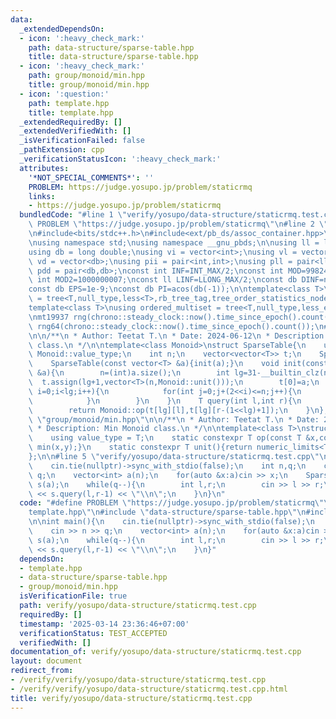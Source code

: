 ```yaml
---
data:
  _extendedDependsOn:
  - icon: ':heavy_check_mark:'
    path: data-structure/sparse-table.hpp
    title: data-structure/sparse-table.hpp
  - icon: ':heavy_check_mark:'
    path: group/monoid/min.hpp
    title: group/monoid/min.hpp
  - icon: ':question:'
    path: template.hpp
    title: template.hpp
  _extendedRequiredBy: []
  _extendedVerifiedWith: []
  _isVerificationFailed: false
  _pathExtension: cpp
  _verificationStatusIcon: ':heavy_check_mark:'
  attributes:
    '*NOT_SPECIAL_COMMENTS*': ''
    PROBLEM: https://judge.yosupo.jp/problem/staticrmq
    links:
    - https://judge.yosupo.jp/problem/staticrmq
  bundledCode: "#line 1 \"verify/yosupo/data-structure/staticrmq.test.cpp\"\n#define\
    \ PROBLEM \"https://judge.yosupo.jp/problem/staticrmq\"\n#line 2 \"template.hpp\"\
    \n#include<bits/stdc++.h>\n#include<ext/pb_ds/assoc_container.hpp>\n#include<ext/pb_ds/tree_policy.hpp>\n\
    \nusing namespace std;\nusing namespace __gnu_pbds;\n\nusing ll = long long;\n\
    using db = long double;\nusing vi = vector<int>;\nusing vl = vector<ll>;\nusing\
    \ vd = vector<db>;\nusing pii = pair<int,int>;\nusing pll = pair<ll,ll>;\nusing\
    \ pdd = pair<db,db>;\nconst int INF=INT_MAX/2;\nconst int MOD=998244353;\nconst\
    \ int MOD2=1000000007;\nconst ll LINF=LLONG_MAX/2;\nconst db DINF=numeric_limits<db>::infinity();\n\
    const db EPS=1e-9;\nconst db PI=acos(db(-1));\n\ntemplate<class T>\nusing ordered_set\
    \ = tree<T,null_type,less<T>,rb_tree_tag,tree_order_statistics_node_update>;\n\
    template<class T>\nusing ordered_multiset = tree<T,null_type,less_equal<T>,rb_tree_tag,tree_order_statistics_node_update>;\n\
    \nmt19937 rng(chrono::steady_clock::now().time_since_epoch().count());\nmt19937_64\
    \ rng64(chrono::steady_clock::now().time_since_epoch().count());\n#line 2 \"data-structure/sparse-table.hpp\"\
    \n\n/**\n * Author: Teetat T.\n * Date: 2024-06-12\n * Description: Sparse Table\
    \ class.\n */\n\ntemplate<class Monoid>\nstruct SparseTable{\n    using T = typename\
    \ Monoid::value_type;\n    int n;\n    vector<vector<T>> t;\n    SparseTable(){}\n\
    \    SparseTable(const vector<T> &a){init(a);}\n    void init(const vector<T>\
    \ &a){\n        n=(int)a.size();\n        int lg=31-__builtin_clz(n);\n      \
    \  t.assign(lg+1,vector<T>(n,Monoid::unit()));\n        t[0]=a;\n        for(int\
    \ i=0;i<lg;i++){\n            for(int j=0;j+(2<<i)<=n;j++){\n                t[i+1][j]=Monoid::op(t[i][j],t[i][j+(1<<i)]);\n\
    \            }\n        }\n    }\n    T query(int l,int r){\n        int lg=31-__builtin_clz(r-l+1);\n\
    \        return Monoid::op(t[lg][l],t[lg][r-(1<<lg)+1]);\n    }\n};\n\n#line 2\
    \ \"group/monoid/min.hpp\"\n\n/**\n * Author: Teetat T.\n * Date: 2024-04-14\n\
    \ * Description: Min Monoid class.\n */\n\ntemplate<class T>\nstruct MinMonoid{\n\
    \    using value_type = T;\n    static constexpr T op(const T &x,const T &y){return\
    \ min(x,y);}\n    static constexpr T unit(){return numeric_limits<T>::max();}\n\
    };\n\n#line 5 \"verify/yosupo/data-structure/staticrmq.test.cpp\"\n\nint main(){\n\
    \    cin.tie(nullptr)->sync_with_stdio(false);\n    int n,q;\n    cin >> n >>\
    \ q;\n    vector<int> a(n);\n    for(auto &x:a)cin >> x;\n    SparseTable<MinMonoid<int>>\
    \ s(a);\n    while(q--){\n        int l,r;\n        cin >> l >> r;\n        cout\
    \ << s.query(l,r-1) << \"\\n\";\n    }\n}\n"
  code: "#define PROBLEM \"https://judge.yosupo.jp/problem/staticrmq\"\n#include \"\
    template.hpp\"\n#include \"data-structure/sparse-table.hpp\"\n#include \"group/monoid/min.hpp\"\
    \n\nint main(){\n    cin.tie(nullptr)->sync_with_stdio(false);\n    int n,q;\n\
    \    cin >> n >> q;\n    vector<int> a(n);\n    for(auto &x:a)cin >> x;\n    SparseTable<MinMonoid<int>>\
    \ s(a);\n    while(q--){\n        int l,r;\n        cin >> l >> r;\n        cout\
    \ << s.query(l,r-1) << \"\\n\";\n    }\n}"
  dependsOn:
  - template.hpp
  - data-structure/sparse-table.hpp
  - group/monoid/min.hpp
  isVerificationFile: true
  path: verify/yosupo/data-structure/staticrmq.test.cpp
  requiredBy: []
  timestamp: '2025-03-14 23:36:46+07:00'
  verificationStatus: TEST_ACCEPTED
  verifiedWith: []
documentation_of: verify/yosupo/data-structure/staticrmq.test.cpp
layout: document
redirect_from:
- /verify/verify/yosupo/data-structure/staticrmq.test.cpp
- /verify/verify/yosupo/data-structure/staticrmq.test.cpp.html
title: verify/yosupo/data-structure/staticrmq.test.cpp
---
```

